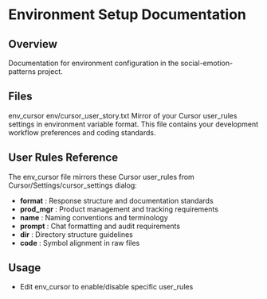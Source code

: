 # Environment Setup Documentation

## Overview
Documentation for environment configuration in the social-emotion-patterns project.

## Files

env_cursor	env/cursor_user_story.txt
Mirror of your Cursor user_rules settings in environment variable format. This file contains your development workflow preferences and coding standards.

## User Rules Reference

The env_cursor file mirrors these Cursor user_rules from Cursor/Settings/cursor_settings dialog:

- **format**  : Response structure and documentation standards
- **prod_mgr** : Product management and tracking requirements  
- **name**     : Naming conventions and terminology
- **prompt**   : Chat formatting and audit requirements
- **dir**      : Directory structure guidelines
- **code**     : Symbol alignment in raw files

## Usage

- Edit env_cursor to enable/disable specific user_rules